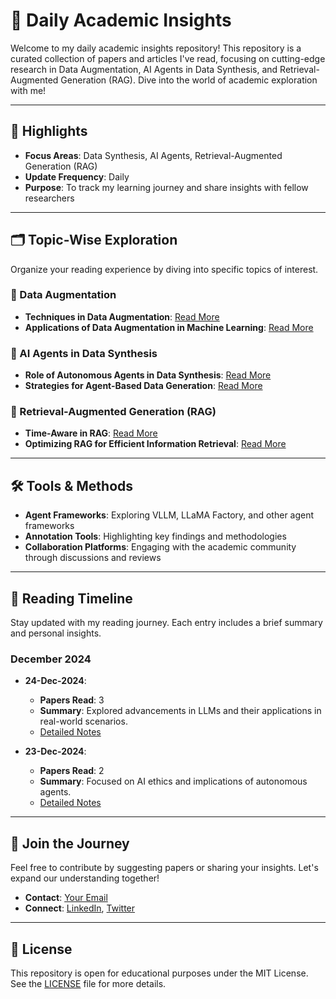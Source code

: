 # 📖 Daily Academic Insights

Welcome to my daily academic insights repository! This repository is a curated collection of papers and articles I've read, focusing on cutting-edge research in Data Augmentation, AI Agents in Data Synthesis, and Retrieval-Augmented Generation (RAG). Dive into the world of academic exploration with me!

---

## 🌟 Highlights

- **Focus Areas**: Data Synthesis, AI Agents, Retrieval-Augmented Generation (RAG)
- **Update Frequency**: Daily
- **Purpose**: To track my learning journey and share insights with fellow researchers

---

## 🗂️ Topic-Wise Exploration

Organize your reading experience by diving into specific topics of interest.

### 🔄 Data Augmentation

- **Techniques in Data Augmentation**: [Read More](#)
- **Applications of Data Augmentation in Machine Learning**: [Read More](#)

### 🤖 AI Agents in Data Synthesis

- **Role of Autonomous Agents in Data Synthesis**: [Read More](#)
- **Strategies for Agent-Based Data Generation**: [Read More](#)

### 🧠 Retrieval-Augmented Generation (RAG)

- **Time-Aware in RAG**: [Read More](#)
- **Optimizing RAG for Efficient Information Retrieval**: [Read More](#)

---

## 🛠️ Tools & Methods

- **Agent Frameworks**: Exploring VLLM, LLaMA Factory, and other agent frameworks
- **Annotation Tools**: Highlighting key findings and methodologies
- **Collaboration Platforms**: Engaging with the academic community through discussions and reviews

---

## 📅 Reading Timeline

Stay updated with my reading journey. Each entry includes a brief summary and personal insights.

### December 2024

- **24-Dec-2024**: 
  - **Papers Read**: 3
  - **Summary**: Explored advancements in LLMs and their applications in real-world scenarios.
  - [Detailed Notes](#)

- **23-Dec-2024**:
  - **Papers Read**: 2
  - **Summary**: Focused on AI ethics and implications of autonomous agents.
  - [Detailed Notes](#)

---
## 🤝 Join the Journey

Feel free to contribute by suggesting papers or sharing your insights. Let's expand our understanding together!

- **Contact**: [Your Email](mailto:your.email@example.com)
- **Connect**: [LinkedIn](#), [Twitter](#)

---

## 📜 License

This repository is open for educational purposes under the MIT License. See the [LICENSE](LICENSE) file for more details.

